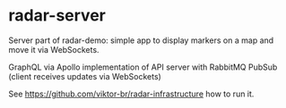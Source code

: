 # radar-server

Server part of radar-demo: simple app to display markers on a map and move it via WebSockets.

GraphQL via Apollo implementation of API server with RabbitMQ PubSub (client receives updates via WebSockets)

See https://github.com/viktor-br/radar-infrastructure how to run it.
